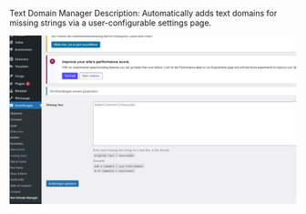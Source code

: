 Text Domain Manager
Description: Automatically adds text domains for missing strings via a user-configurable settings page.

![Alt text](https://github.com/childtheme/codesupple/blob/text-domain-manager/screenshot.jpg)


